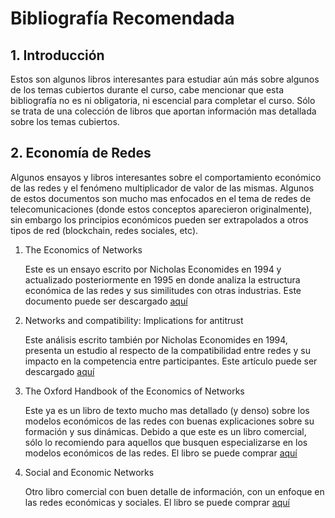 # Bibliografía Recomendada
## 1. Introducción
Estos son algunos libros interesantes para estudiar aún más sobre algunos de los temas cubiertos durante el curso, cabe mencionar que esta bibliografía no es ni obligatoria, ni escencial para completar el curso. Sólo se trata de una colección de libros que aportan información mas detallada sobre los temas cubiertos.

## 2. Economía de Redes
Algunos ensayos y libros interesantes sobre el comportamiento económico de las redes y el fenómeno multiplicador de valor de las mismas. Algunos de estos documentos son mucho mas enfocados en el tema de redes de telecomunicaciones (donde estos conceptos aparecieron originalmente), sin embargo los principios económicos pueden ser extrapolados a otros tipos de red (blockchain, redes sociales, etc).

1. The Economics of Networks

   Este es un ensayo escrito por Nicholas Economides en 1994 y actualizado posteriormente en 1995 en donde analiza la estructura económica de las redes y sus similitudes con otras industrias. Este documento puede ser descargado [aquí](https://ibm.box.com/s/ncireyiaiy3iz6d3fwvqxf3otvqdxv3g)

2. Networks and compatibility:  Implications for antitrust

   Este análisis escrito también por Nicholas Economides en 1994, presenta un estudio al respecto de la compatibilidad entre redes y su impacto en la competencia entre participantes. Este artículo puede ser descargado [aquí](http://neconomides.stern.nyu.edu/networks/Economides_White_Networks_and_Compatibility_Implications_for_Antitrust.pdf)

3. The Oxford Handbook of the Economics of Networks

   Este ya es un libro de texto mucho mas detallado (y denso) sobre los modelos económicos de las redes con buenas explicaciones sobre su formación y sus dinámicas. Debido a que este es un libro comercial, sólo lo recomiendo para aquellos que busquen especializarse en los modelos económicos de las redes. El libro se puede comprar [aquí](https://amzn.to/2La813K)

4. Social and Economic Networks

   Otro libro comercial con buen detalle de información, con un enfoque en las redes económicas y sociales. El libro se puede comprar [aquí](https://amzn.to/2P1Hjvk)